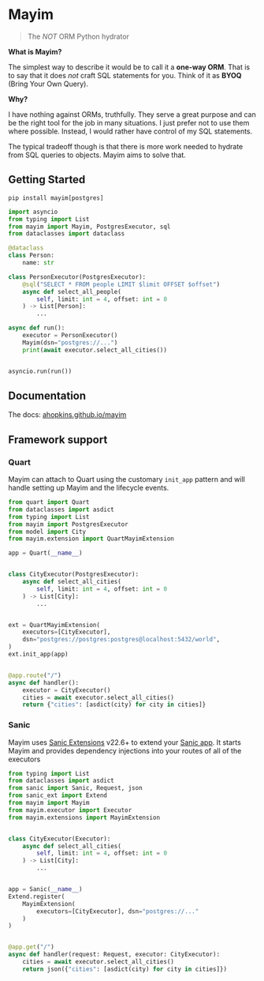 # Mayim

> The *NOT* ORM Python hydrator

**What is Mayim?**

The simplest way to describe it would be to call it a **one-way ORM**. That is to say that it does *not* craft SQL statements for you. Think of it as **BYOQ** (Bring Your Own Query).

**Why?**

I have nothing against ORMs, truthfully. They serve a great purpose and can be the right tool for the job in many situations. I just prefer not to use them where possible. Instead, I would rather have control of my SQL statements.

The typical tradeoff though is that there is more work needed to hydrate from SQL queries to objects. Mayim aims to solve that.

## Getting Started

```
pip install mayim[postgres]
```

```python
import asyncio
from typing import List
from mayim import Mayim, PostgresExecutor, sql
from dataclasses import dataclass

@dataclass
class Person:
    name: str

class PersonExecutor(PostgresExecutor):
    @sql("SELECT * FROM people LIMIT $limit OFFSET $offset")
    async def select_all_people(
        self, limit: int = 4, offset: int = 0
    ) -> List[Person]:
        ...

async def run():
    executor = PersonExecutor()
    Mayim(dsn="postgres://...")
    print(await executor.select_all_cities())


asyncio.run(run())
```

## Documentation

The docs: [ahopkins.github.io/mayim](https://ahopkins.github.io/mayim/guide/)

## Framework support


### Quart

Mayim can attach to Quart using the customary `init_app` pattern and will handle setting up Mayim and the lifecycle events.

```python
from quart import Quart
from dataclasses import asdict
from typing import List
from mayim import PostgresExecutor
from model import City
from mayim.extension import QuartMayimExtension

app = Quart(__name__)


class CityExecutor(PostgresExecutor):
    async def select_all_cities(
        self, limit: int = 4, offset: int = 0
    ) -> List[City]:
        ...


ext = QuartMayimExtension(
    executors=[CityExecutor],
    dsn="postgres://postgres:postgres@localhost:5432/world",
)
ext.init_app(app)


@app.route("/")
async def handler():
    executor = CityExecutor()
    cities = await executor.select_all_cities()
    return {"cities": [asdict(city) for city in cities]}
```


### Sanic

Mayim uses [Sanic Extensions](https://sanic.dev/en/plugins/sanic-ext/getting-started.html) v22.6+ to extend your [Sanic app](https://sanic.dev). It starts Mayim and provides dependency injections into your routes of all of the executors

```python
from typing import List
from dataclasses import asdict
from sanic import Sanic, Request, json
from sanic_ext import Extend
from mayim import Mayim
from mayim.executor import Executor
from mayim.extensions import MayimExtension


class CityExecutor(Executor):
    async def select_all_cities(
        self, limit: int = 4, offset: int = 0
    ) -> List[City]:
        ...


app = Sanic(__name__)
Extend.register(
    MayimExtension(
        executors=[CityExecutor], dsn="postgres://..."
    )
)


@app.get("/")
async def handler(request: Request, executor: CityExecutor):
    cities = await executor.select_all_cities()
    return json({"cities": [asdict(city) for city in cities]})
```
